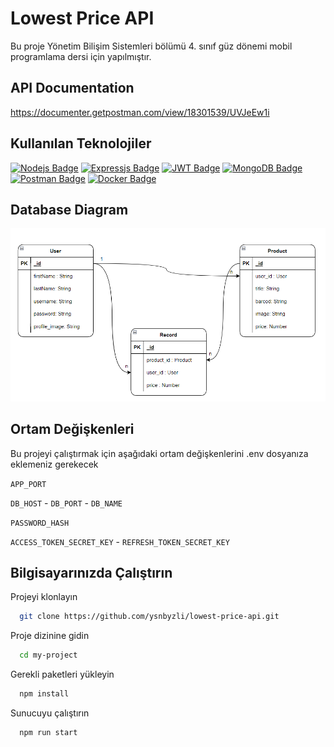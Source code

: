 # Lowest Price API

Bu proje Yönetim Bilişim Sistemleri bölümü 4. sınıf güz dönemi
mobil programlama dersi için yapılmıştır.

## API Documentation

https://documenter.getpostman.com/view/18301539/UVJeEw1i

## Kullanılan Teknolojiler

[![Nodejs Badge](https://img.shields.io/badge/Node.js-339933?style=for-the-badge&logo=nodedotjs&logoColor=white)](https://nodejs.org/en/)
[![Expressjs Badge](https://img.shields.io/badge/Express.js-000000?style=for-the-badge&logo=express&logoColor=white)](https://expressjs.com/)
[![JWT Badge](https://img.shields.io/badge/JWT-000000?style=for-the-badge&logo=JSON%20web%20tokens&logoColor=white)](https://jwt.io/)
[![MongoDB Badge](https://img.shields.io/badge/MongoDB-4EA94B?style=for-the-badge&logo=mongodb&logoColor=white)](https://www.mongodb.com/cloud/atlas/lp/try2?utm_content=controlhterms&utm_source=google&utm_campaign=gs_emea_turkey_search_core_brand_atlas_desktop&utm_term=mongodb&utm_medium=cpc_paid_search&utm_ad=e&utm_ad_campaign_id=12212624572&adgroup=115749712063&gclid=Cj0KCQiAtJeNBhCVARIsANJUJ2ECMdGd9z9w6YwuZ3gse9yqZeN_PiyMNp_nhHj3qivkhJBzTuYWeBcaAjd1EALw_wcB)
[![Postman Badge](https://img.shields.io/badge/Postman-FF6C37?style=for-the-badge&logo=Postman&logoColor=white)](https://www.postman.com/)
[![Docker Badge](https://img.shields.io/badge/Docker-2CA5E0?style=for-the-badge&logo=docker&logoColor=white)](https://www.docker.com/)

## Database Diagram

![database-diagram](database-diagram.png)

## Ortam Değişkenleri

Bu projeyi çalıştırmak için aşağıdaki ortam değişkenlerini .env dosyanıza eklemeniz gerekecek

`APP_PORT`

`DB_HOST` - `DB_PORT` - `DB_NAME`

`PASSWORD_HASH`

`ACCESS_TOKEN_SECRET_KEY` - `REFRESH_TOKEN_SECRET_KEY`

## Bilgisayarınızda Çalıştırın

Projeyi klonlayın

```bash
  git clone https://github.com/ysnbyzli/lowest-price-api.git
```

Proje dizinine gidin

```bash
  cd my-project
```

Gerekli paketleri yükleyin

```bash
  npm install
```

Sunucuyu çalıştırın

```bash
  npm run start
```
